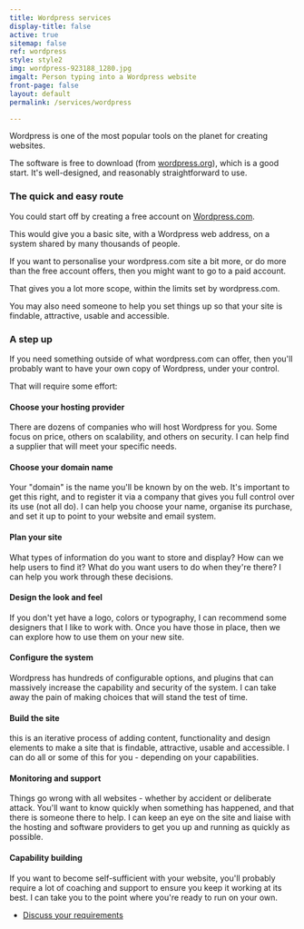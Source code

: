 ```yaml
---
title: Wordpress services
display-title: false
active: true
sitemap: false
ref: wordpress
style: style2
img: wordpress-923188_1280.jpg
imgalt: Person typing into a Wordpress website
front-page: false
layout: default
permalink: /services/wordpress

---
```

Wordpress is one of the most popular tools on the planet for creating websites.

The software is free to download (from <a href="https://wordpress.org" target="_blank">wordpress.org</a>), which is a good start. It's well-designed, and reasonably straightforward to use.

### The quick and easy route

You could start off by creating a free account on <a href="https://wordpress.com" target="_blank">Wordpress.com</a>.

This would give you a basic site, with a Wordpress web address, on a system shared by many thousands of people.

If you want to personalise your wordpress.com site a bit more, or do more than the free account offers, then you might want to go to a paid account.

That gives you a lot more scope, within the limits set by wordpress.com.

You may also need someone to help you set things up so that your site is findable, attractive, usable and accessible.

### A step up

If you need something outside of what wordpress.com can offer, then you'll probably want to have your own copy of Wordpress, under your control.

That will require some effort:

#### Choose your hosting provider

There are dozens of companies who will host Wordpress for you. Some focus on price, others on scalability, and others on security. I can help find a supplier that will meet your specific needs.

#### Choose your domain name

Your "domain" is the name you'll be known by on the web. It's important to get this right, and to register it via a company that gives you full control over its use (not all do). I can help you choose your name,  organise its purchase, and set it up to point to your website and email system.

#### Plan your site

What types of information do you want to store and display? How can we help users to find it? What do you want users to do when they're there? I can help you work through these decisions.

#### Design the look and feel

If you don't yet have a logo, colors or typography, I can recommend some designers that I like to work with. Once you have those in place, then we can explore how to use them on your new site.

#### Configure the system

Wordpress has hundreds of configurable options, and plugins that can massively increase the capability and security of the system. I can take away the pain of making choices that will stand the test of time.

#### Build the site

this is an iterative process of adding content, functionality and design elements to make a site that is findable, attractive, usable and accessible. I can do all or some of this for you - depending on your capabilities.

#### Monitoring and support

Things go wrong with all websites - whether by accident or deliberate attack. You'll want to know quickly when something has happened, and that there is someone there to help. I can keep an eye on the site and liaise with the hosting and software providers to get you up and running as quickly as possible.

#### Capability building

If you want to become self-sufficient with your website, you'll probably require a lot of coaching and support to ensure you keep it working at its best. I can take you to the point where you're ready to run on your own.

<div class="actions">
  <ul class="actions">
  <li><a href="/contact" class="l6 button scrolly primary">Discuss your requirements</a></li>
</ul>
</div>